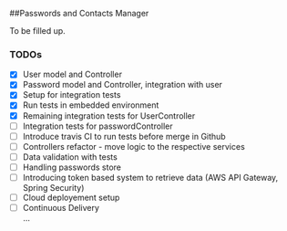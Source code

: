 ##Passwords and Contacts Manager

To be filled up.

### TODOs

- [x] User model and Controller
- [x] Password model and Controller, integration with user
- [x] Setup for integration tests
- [x] Run tests in embedded environment
- [x] Remaining integration tests for UserController
- [ ] Integration tests for passwordController
- [ ] Introduce travis CI to run tests before merge in Github
- [ ] Controllers refactor - move logic to the respective services
- [ ] Data validation with tests
- [ ] Handling passwords store
- [ ] Introducing token based system to retrieve data (AWS API Gateway, Spring Security)
- [ ] Cloud deployement setup
- [ ] Continuous Delivery  
...